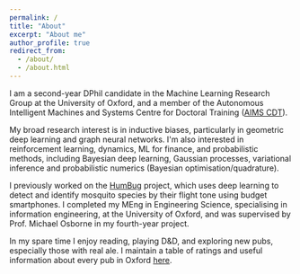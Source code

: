 ```yaml
---
permalink: /
title: "About"
excerpt: "About me"
author_profile: true
redirect_from:
  - /about/
  - /about.html
---
```


I am a second-year DPhil candidate in the Machine Learning Research Group at the University of Oxford, and a member of the Autonomous Intelligent Machines and Systems Centre
for Doctoral Training ([AIMS CDT](https://aims.robots.ox.ac.uk/)).

My broad research interest is in inductive biases, particularly in geometric deep learning and graph neural networks.
I'm also interested in reinforcement learning, dynamics, ML for finance, and probabilistic methods, including Bayesian deep learning, Gaussian processes, variational inference and probabilistic numerics (Bayesian optimisation/quadrature).

I previously worked on the [HumBug](https://humbug.ox.ac.uk/) project, which uses deep learning to detect and identify mosquito species by their
flight tone using budget smartphones. I completed my MEng in Engineering Science, specialising in information engineering, at the University of
Oxford, and was supervised by Prof. Michael Osborne in my fourth-year project.

In my spare time I enjoy reading, playing D&D, and exploring new pubs, especially those with real ale.
I maintain a table of ratings and useful information about every pub in Oxford [here](/pubs/).
